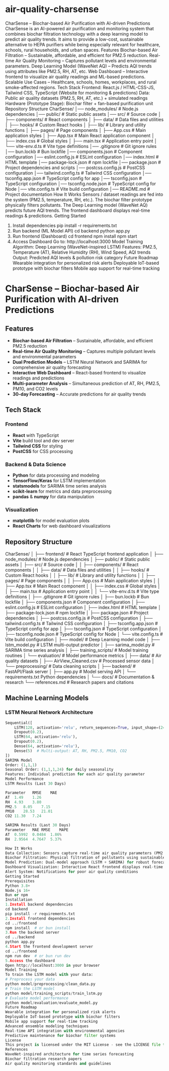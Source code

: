 # air-quality-charsense
CharSense – Biochar-based Air Purification with AI-driven Predictions
CharSense is an AI-powered air purification and monitoring system that combines biochar filtration technology with a deep learning model to predict air quality trends. It aims to provide a low-cost, sustainable alternative to HEPA purifiers while being especially relevant for healthcare, schools, rural households, and urban spaces.
Features
Biochar-based Air Filtration – Sustainable, affordable, and efficient for PM2.5 reduction.
Real-time Air Quality Monitoring – Captures pollutant levels and environmental parameters.
Deep Learning Model (WaveNet AQ) – Predicts AQI trends using attributes like PM2.5, RH, AT, etc.
Web Dashboard – Interactive frontend to visualize air quality readings and ML-based predictions.
Scalable Use Cases – Healthcare, schools, homes, workplaces, and rural smoke-affected regions.
Tech Stack
Frontend: React.js / HTML-CSS-JS, Tailwind CSS, TypeScript (Website for monitoring & predictions)
Data: Public air quality datasets (PM2.5, RH, AT, etc.) + simulated readings
Hardware (Prototype Stage): Biochar filter + fan-based purification unit
Repository Structure
CharSense/
│── node_modules/         # Node.js dependencies
│── public/               # Static public assets
│── src/                  # Source code
│   ├── components/       # React components
│   ├── data/            # Data files and utilities
│   ├── hooks/           # Custom React hooks
│   ├── lib/             # Library and utility functions
│   ├── pages/           # Page components
│   ├── App.css          # Main application styles
│   ├── App.tsx          # Main React application component
│   ├── index.css        # Global styles
│   ├── main.tsx         # Application entry point
│   └── vite-env.d.ts    # Vite type definitions
│── .gitignore           # Git ignore rules
│── bun.lockb            # Bun lockfile
│── components.json      # Component configuration
│── eslint.config.js     # ESLint configuration
│── index.html           # HTML template
│── package-lock.json    # npm lockfile
│── package.json         # Project dependencies and scripts
│── postcss.config.js    # PostCSS configuration
│── tailwind.config.ts   # Tailwind CSS configuration
│── tsconfig.app.json    # TypeScript config for app
│── tsconfig.json        # TypeScript configuration
│── tsconfig.node.json   # TypeScript config for Node
│── vite.config.ts       # Vite build configuration
│── README.md            # Project documentation
How It Works
Sensors / dataset readings are fed into the system (PM2.5, temperature, RH, etc.).
The biochar filter prototype physically filters pollutants.
The Deep Learning model (WaveNet AQ) predicts future AQI trends.
The frontend dashboard displays real-time readings & predictions.
Getting Started
1. Install dependencies
pip install -r requirements.txt
2. Run backend (ML Model API)
cd backend
python app.py
3. Run frontend (Dashboard)
cd frontend
npm install
npm start
5. Access Dashboard
Go to: http://localhost:3000
Model Training
Algorithm: Deep Learning (WaveNet-inspired LSTM)
Features: PM2.5, Temperature (AT), Relative Humidity (RH), Wind Speed, AQI trends
Output: Predicted AQI levels & pollution risk category
Future Roadmap
Wearable integration for personalized risk alerts
Deployable IoT-based prototype with biochar filters
Mobile app support for real-time tracking
# CharSense – Biochar-based Air Purification with AI-driven Predictions
## Features
- **Biochar-based Air Filtration** – Sustainable, affordable, and efficient PM2.5 reduction
- **Real-time Air Quality Monitoring** – Captures multiple pollutant levels and environmental parameters
- **Dual Prediction Models** – LSTM Neural Network and SARIMA for comprehensive air quality forecasting
- **Interactive Web Dashboard** – React-based frontend to visualize readings and predictions
- **Multi-parameter Analysis** – Simultaneous prediction of AT, RH, PM2.5, PM10, and CO2 levels
- **30-day Forecasting** – Accurate predictions for air quality trends
## Tech Stack
### Frontend
- **React** with TypeScript
- **Vite** build tool and dev server
- **Tailwind CSS** for styling
- **PostCSS** for CSS processing
### Backend & Data Science
- **Python** for data processing and modeling
- **TensorFlow/Keras** for LSTM implementation
- **statsmodels** for SARIMA time series analysis
- **scikit-learn** for metrics and data preprocessing
- **pandas** & **numpy** for data manipulation
### Visualization
- **matplotlib** for model evaluation plots
- **React Charts** for web dashboard visualizations
## Repository Structure
CharSense/
│
├── frontend/ # React TypeScript frontend application
│ ├── node_modules/ # Node.js dependencies
│ ├── public/ # Static public assets
│ ├── src/ # Source code
│ │ ├── components/ # React components
│ │ ├── data/ # Data files and utilities
│ │ ├── hooks/ # Custom React hooks
│ │ ├── lib/ # Library and utility functions
│ │ ├── pages/ # Page components
│ │ ├── App.css # Main application styles
│ │ ├── App.tsx # Main React component
│ │ ├── index.css # Global styles
│ │ ├── main.tsx # Application entry point
│ │ └── vite-env.d.ts # Vite type definitions
│ ├── .gitignore # Git ignore rules
│ ├── bun.lockb # Bun lockfile
│ ├── components.json # Component configuration
│ ├── eslint.config.js # ESLint configuration
│ ├── index.html # HTML template
│ ├── package-lock.json # npm lockfile
│ ├── package.json # Project dependencies
│ ├── postcss.config.js # PostCSS configuration
│ ├── tailwind.config.ts # Tailwind CSS configuration
│ ├── tsconfig.app.json # TypeScript config for app
│ ├── tsconfig.json # TypeScript configuration
│ ├── tsconfig.node.json # TypeScript config for Node
│ └── vite.config.ts # Vite build configuration
│
├── model/ # Deep Learning model code
│ ├── lstm_model.py # LSTM multi-output predictor
│ ├── sarima_model.py # SARIMA time series analysis
│ ├── training_scripts/ # Model training routines
│ └── evaluation/ # Model performance metrics
│
├── data/ # Air quality datasets
│ ├── AirView_Cleaned.csv # Processed sensor data
│ └── preprocessing/ # Data cleaning scripts
│
├── backend/ # FastAPI/Flask server
│ ├── app.py # Model serving API
│ └── requirements.txt Python dependencies
│
└── docs/ # Documentation & research
└── references.md # Research papers and citations

## Machine Learning Models

### LSTM Neural Network Architecture
```python
Sequential([
    LSTM(128, activation='relu', return_sequences=True, input_shape=(24, 5)),
    Dropout(0.2),
    LSTM(64, activation='relu'),
    Dropout(0.2),
    Dense(64, activation='relu'),
    Dense(5)  # Multi-output: AT, RH, PM2.5, PM10, CO2
])
SARIMA Model
Order: (1,1,1)
Seasonal Order: (1,1,1,24) for daily seasonality
Features: Individual prediction for each air quality parameter
Model Performance
LSTM Results (Last 30 Days)

Parameter	RMSE	MAE
AT	1.49	1.26
RH	4.93	3.80
PM2.5	8.05	7.15
PM10	28.53	21.01
CO2	11.30	7.24

SARIMA Results (Last 30 Days)
Parameter	MAE	RMSE	MAPE
AT	0.5992	0.0484	1.86%
RH	2.9564	4.7647	5.37%

How It Works
Data Collection: Sensors capture real-time air quality parameters (PM2.5, temperature, RH, etc.)
Biochar Filtration: Physical filtration of pollutants using sustainable biochar technology
Model Prediction: Dual-model approach (LSTM + SARIMA) for robust forecasting
Dashboard Visualization: Interactive React frontend displays real-time data and predictions
Alert System: Notifications for poor air quality conditions
Getting Started
Prerequisites
Python 3.8+
Node.js 16+
Bun or npm
Installation
1.Install backend dependencies
cd backend
pip install -r requirements.txt
2.Install frontend dependencies
cd ../frontend
npm install  # or bun install
3.Run the backend server
cd ../backend
python app.py
4.Start the frontend development server
cd ../frontend
npm run dev  # or bun run dev
5.Access the dashboard
Open http://localhost:3000 in your browser
Model Training
To train the LSTM model with your data:
# Preprocess your data
python model/preprocessing/clean_data.py
# Train the LSTM model
python model/training_scripts/train_lstm.py
# Evaluate model performance
python model/evaluation/evaluate_model.py
Future Roadmap
Wearable integration for personalized risk alerts
Deployable IoT-based prototype with biochar filters
Mobile app support for real-time tracking
Advanced ensemble modeling techniques
Real-time API integration with environmental agencies
Predictive maintenance for biochar filter systems
License
This project is licensed under the MIT License - see the LICENSE file for details.
References
WaveNet-inspired architecture for time series forecasting
Biochar filtration research papers
Air quality monitoring standards and guidelines
